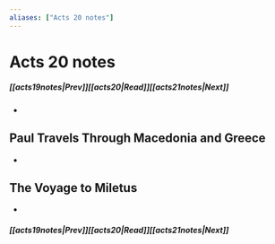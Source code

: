 ```yaml
---
aliases: ["Acts 20 notes"]
---
```

# Acts 20 notes
##### <span class=arrow-left></span>[[acts19notes|Prev]]<span class=navigation-separator></span>[[acts20|Read]]<span class=navigation-separator></span>[[acts21notes|Next]]<span class=arrow-right></span>
- 
## Paul Travels Through Macedonia and Greece
- 
## The Voyage to Miletus
- 
##### <span class=arrow-left></span>[[acts19notes|Prev]]<span class=navigation-separator></span>[[acts20|Read]]<span class=navigation-separator></span>[[acts21notes|Next]]<span class=arrow-right></span>